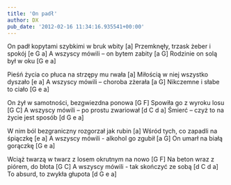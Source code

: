 ```yaml
---
title: 'On padł'
author: DX
pub_date: '2012-02-16 11:34:16.935541+00:00'
---
```


On padł kopytami szybkimi w bruk wbity [a]
Przemknęły, trzask żeber i spokój [e G a]
A wszyscy mówili – on bytem zabity [a G]
Rodzinie on solą był w oku [G e a]

Pieśń życia co płuca na strzępy mu rwała [a]
Miłością w niej wszystko dyszało [e a]
A wszyscy mówili – choroba zżerała [a G]
Nikczemne i słabe to ciało [G e a]

On żył w samotności, bezgwiezdna ponowa [G F]
Spowiła go z wyroku losu [G C]
A wszyscy mówili – po prostu zwariował [d C d a]
Śmierć – czyż to na życie jest sposób [d G e a]

W nim ból bezgraniczny rozgorzał jak rubin [a]
Wśród tych, co zapadli na śpiączkę [e a]
A wszyscy mówili - alkohol go zgubił [a G]
On umarł na białą gorączkę [G e a]

Wciąż twarzą w twarz z losem okrutnym na nowo [G F]
Na beton wraz z piórem, do błota [G C]
A wszyscy mówili - tak skończyć ze sobą [d C d a]
To absurd, to zwykła głupota [d G e a]